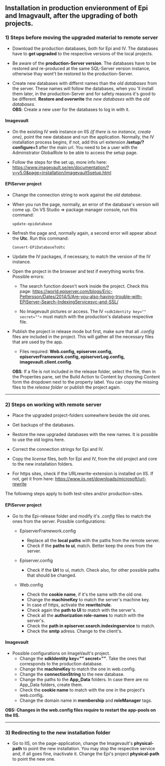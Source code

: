 ﻿## Installation in production envieronment of Epi and Imagvault, after the upgrading of both projects.  

### **1) Steps before moving the upgraded material to remote server**  


* Download the production databases, both for Epi and IV. The databases have to **get upgraded** to the respective versions of the local projects.

* Be aware of the **production-Server version**. The databases have to be restored and re-produced at the same SQL-Server version instance, otherwise thay wont't be restored to the production-Server.  

* Create new databases with differnt names than the _old databases_ from the server. These names will follow the databases, when you 'll install them later, in the production-Server and for safety reasons it's good to be different. **Restore and overwrite** the _new databases_ with the _old databases_.    
    **OBS**: Create a new user for the databases to log in with it.   

#### Imagevault

* On the existing IV web instance on IIS _(if there is no instance, create one)_, point the new database and run the application. Normally, the IV installation process begins, if not, add this url extension **/setup/?configure=1** after the main url. You need to be a user with the Administrator GlobalRole to be able to access the setup page.  
 

* Follow the steps for the set up, more info here: <https://www.imagevault.se/en/documentation/?v=v5.0&page=installation/imagevault5setup.html>

#### EPiServer project

* Change the connection string to work against the  _old database_.  

* When you run the page, normally, an error of the database's version will come up. On VS Studio => package manager console, run this command: 
    ```
    update-epidatabase
    ```

* Refresh the page and, normally again, a second error will appear about the **Utc**. Run this command:
    ```
    Convert-EPiDatabaseToUtc
    ```

* Update the IV packages, if necessary, to match the version of the IV instance.  

* Open the project in the browser and test if everything works fine. Possible errors:

    - The search function doesn't work inside the project. Check this page: <https://world.episerver.com/blogs/Eric-Pettersson/Dates/2014/5/Are-you-also-having-trouble-with-EPiServer-Search-IndexingServicesvc-and-SSL/>

    - No Imagevault pictures or access. The IV ````<sdkIdentity key="" secret="">```` must match with the production's database respective file.  

* Publish the project in release mode but first, make sure that all _.config_ files are included in the project. This will gather all the necessary files that are used by the app.  
    - Files required: **Web.config, episerver.config, episerverFramework.config, episerverLog.config, imagevault.client.config**.
      
    **OBS**: If a file is not included in the release folder, select the file, then in the Properties pane, set the Build Action to Content by choosing Content form the dropdown next to the property label. You can copy the missing files to the _release folder_ or publish the project again. 

----------

### **2) Steps on working with remote server**

* Place the upgraded project-folders somewhere beside the old ones.  

* Get backups of the databases. 

* Restore the new upgraded databases with the new names. It is possible to use the old logins here.

* Correct the connection strings for Epi and IV.

* Copy the _license_ files, both for Epi and IV, from the old project and core to the new installation folders.

* For https sites, check if the URLrewrite-extension is installed on IIS. If not, get it from here: <https://www.iis.net/downloads/microsoft/url-rewrite>

The following steps apply to both test-sites and/or production-sites.


#### EPiServer project

* Go to the Epi-release folder and modify it's _.config_ files to match the ones from the server. Possible configurations:
    - EpiserverFramework.config  
        - Replace all the **local paths** with the paths from the remote server.  
        - Check if the **paths to ui**, match. Better keep the ones from the server.  
            
    - Episerver.config  
        - Check if the **Url** to ui, match. Check also, for other possible paths that should be changed. 
        
    - Web.config  
        - Check the **cookie name**, if it's the same with the old one.  
        - Change the **machineKey** to match the server's machine key.  
        - In case of https, activate the **rewrite/rule**.  
        - Check again the **path to UI** to match with the server's.  
        - Check all the **authorization role-names** to match with the server's.  
        - Check the **path in episerver.search.indexingservice** to match.  
        - Check the **smtp** adress. Change to the client's. 
     
#### Imagevault

* Possible configurations on ImageVault's project.  
    - Change the **sdkIdentity key="" secret=""**. Take the ones that corresponds to the production database.
    - Change the **machineKey** to match the one in web.config.  
    - Change the **connectionString** to the new database.  
    - Change the paths to the **App_Data** folders. In case there are no App_Data folders, create them.  
    - Check the **cookie name** to match with the one in the project's web.config.  
    - Change the domain name in **membership** and **roleManager** tags.  

**OBS: Changes in the web.config files require to restart the app-pools on the IIS.**  

----------

### **3) Redirecting to the new installation folder**

* Go to IIS, on the page-application, change the Imagevault's **physical-path** to point the new installation. You may stop the respective service and, if all goes fine, inactivate it. Change the Epi's project **physical-path** to point the new one.
    

 
